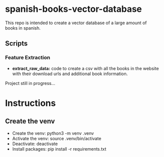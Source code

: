 # spanish-books-vector-database
This repo is intended to create a vector database of a large amount of books in spanish.

## Scripts

### Feature Extraction

- **extract_raw_data:** code to create a csv with all the books in the website with their download urls and additional book information.

Project still in progress...

# Instructions
## Create the venv
- Create the venv: python3 -m venv .venv
- Activate the venv: source .venv/bin/activate
- Deactivate: deactivate
- Install packages: pip install -r requirements.txt